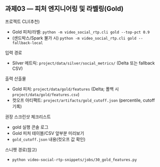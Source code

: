 ## 과제03 — 피처 엔지니어링 및 라벨링(Gold)

프로젝트 CLI(추천)
- Gold 피처/라벨: `python -m video_social_rtp.cli gold --top-pct 0.9`
- (샌드박스/Spark 불가 시) `python -m video_social_rtp.cli gold --fallback-local`

입력 경로
- Silver 메트릭: `project/data/silver/social_metrics/` (Delta 또는 fallback CSV)

출력 산출물
- Gold 피처: `project/data/gold/features` (Delta; 폴백 시 `project/data/gold/features.csv`)
- 컷오프 아티팩트: `project/artifacts/gold_cutoff.json` (percentile, cutoff 기록)

권장 스크린샷 체크리스트
- gold 실행 콘솔 로그
- Gold 피처 테이블/CSV 앞부분 미리보기
- `gold_cutoff.json` 내용(컷오프 값 확인)

스니펫 경로(참고)
- `python video-social-rtp-snippets/jobs/30_gold_features.py`

